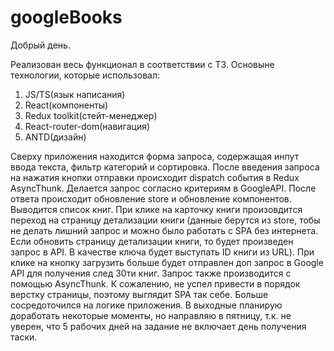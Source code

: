 # googleBooks

Добрый день.

Реализован весь функционал в соответствии с ТЗ. 
Основыне технологии, которые использовал:
1. JS/TS(язык написания)
2. React(компоненты)
3. Redux toolkit(стейт-менеджер)
4. React-router-dom(навигация)
5. ANTD(дизайн)

Сверху приложения находится форма запроса, содержащая инпут ввода текста, фильтр категорий и сортировка. После введения запроса на нажатия кнопки отправки происходит dispatch события в Redux AsyncThunk. Делается запрос согласно критериям в GoogleAPI.
После ответа происходит обновление store и обновление компонентов. Выводится список книг. При клике на карточку книги произовдится переход на страницу детализации книги (данные берутся из store, тобы не делать лишний запрос и можно было работать с SPA 
без интернета. Если обновить страницу детализации книги, то будет произведен запрос в API. В качестве ключа будет выступать ID книги из URL). При клике на кнопку загрузить больше будет отправлен доп запрос в Google API для получения след 30ти книг. 
Запрос также производится с помощью AsyncThunk.
К сожалению, не успел привести в порядок верстку страницы, поэтому выглядит SPA так себе. Больше сосредоточился на логике приложения. В выходные планирую доработать некоторые моменты, но направляю в пятницу, т.к. не уверен, что 5 рабочих дней на задание 
не включает день получения таски. 
